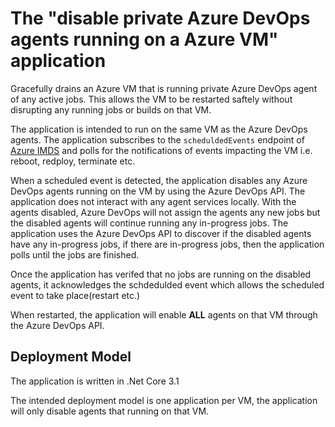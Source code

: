 # The "disable private Azure DevOps agents running on a Azure VM" application

Gracefully drains an Azure VM that is running private Azure DevOps agent of any active jobs. This allows the VM to be restarted saftely without disrupting any running jobs or builds on that VM.

The application is intended to run on the same VM as the Azure DevOps agents. The application subscribes to the `scheduldedEvents` endpoint of [Azure IMDS](https://docs.microsoft.com/en-us/azure/virtual-machines/windows/instance-metadata-service) and polls for the notifications of events impacting the VM i.e. reboot, redploy, terminate etc.

When a scheduled event is detected, the application disables any Azure DevOps agents running on the VM by using the Azure DevOps API. The application does not interact with any agent services locally. With the agents disabled, Azure DevOps will not assign the agents any new jobs but the disabled agents will continue running any in-progress jobs. The application uses the Azure DevOps API to discover if the disabled agents have any in-progress jobs, if there are in-progress jobs, then the application polls until the jobs are finished. 

Once the application has verifed that no jobs are running on the disabled agents, it acknowledges the schdedulded event which allows the scheduled event to take place(restart etc.) 

When restarted, the application will enable **ALL** agents on that VM through the Azure DevOps API.

## Deployment Model

The application is written in .Net Core 3.1

The intended deployment model is one application per VM, the application will only disable agents that running on that VM. 

